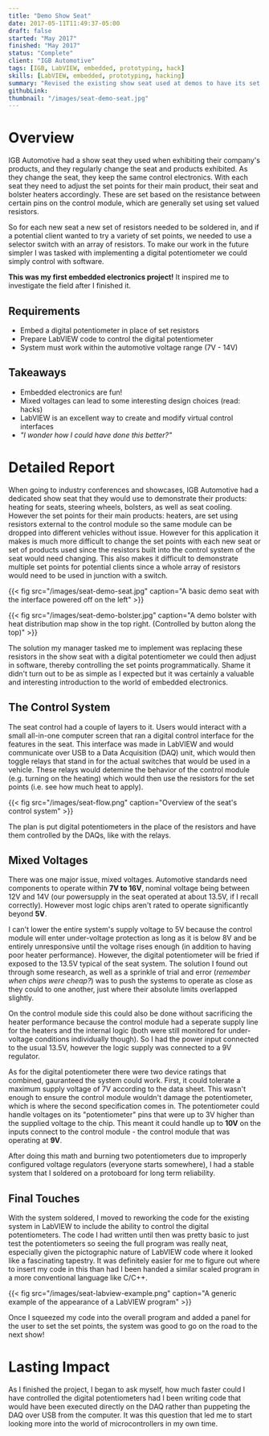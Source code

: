```yaml
---
title: "Demo Show Seat"
date: 2017-05-11T11:49:37-05:00
draft: false
started: "May 2017"
finished: "May 2017"
status: "Complete"
client: "IGB Automotive"
tags: [IGB, LabVIEW, embedded, prototyping, hack]
skills: [LabVIEW, embedded, prototyping, hacking]
summary: "Revised the existing show seat used at demos to have its set points easily reconfigured with software. **My first embedded electronics project!**"
githubLink:
thumbnail: "/images/seat-demo-seat.jpg"
---
```


# Overview

IGB Automotive had a show seat they used when exhibiting their company's products, and they regularly change the seat and products exhibited. As they change the seat, they keep the same control electronics. With each seat they need to adjust the set points for their main product, their seat and bolster heaters accordingly. These are set based on the resistance between certain pins on the control module, which are generally set using set valued resistors.

So for each new seat a new set of resistors needed to be soldered in, and if a potential client wanted to try a variety of set points, we needed to use a selector switch with an array of resistors. To make our work in the future simpler I was tasked with implementing a digital potentiometer we could simply control with software.

**This was my first embedded electronics project!** It inspired me to investigate the field after I finished it.

## Requirements

- Embed a digital potentiometer in place of set resistors
- Prepare LabVIEW code to control the digital potentiometer
- System must work within the automotive voltage range (7V - 14V)

## Takeaways

- Embedded electronics are fun!
- Mixed voltages can lead to some interesting design choices (read: hacks)
- LabVIEW is an excellent way to create and modify virtual control interfaces
- *"I wonder how I could have done this better?"*

# Detailed Report

When going to industry conferences and showcases, IGB Automotive had a dedicated show seat that they would use to demonstrate their products: heating for seats, steering wheels, bolsters, as well as seat cooling. However the set points for their main products: heaters, are set using resistors external to the control module so the same module can be dropped into different vehicles without issue. However for this application it makes is much more difficult to change the set points with each new seat or set of products used since the resistors built into the control system of the seat would need changing. This also makes it difficult to demonstrate multiple set points for potential clients since a whole array of resistors would need to be used in junction with a switch. 

{{< fig src="/images/seat-demo-seat.jpg" caption="A basic demo seat with the interface powered off on the left" >}}

{{< fig src="/images/seat-demo-bolster.jpg" caption="A demo bolster with heat distribution map show in the top right. (Controlled by button along the top)" >}}

The solution my manager tasked me to implement was replacing these resistors in the show seat with a digital potentiometer we could then adjust in software, thereby controlling the set points programmatically. Shame it didn't turn out to be as simple as I expected but it was certainly a valuable and interesting introduction to the world of embedded electronics.

## The Control System

The seat control had a couple of layers to it. Users would interact with a small all-in-one computer screen that ran a digital control interface for the features in the seat. This interface was made in LabVIEW and would communicate over USB to a Data Acquisition (DAQ) unit, which would then toggle relays that stand in for the actual switches that would be used in a vehicle. These relays would detemine the behavior of the control module (e.g. turning on the heating) which would then use the resistors for the set points (i.e. see how much heat to apply).

{{< fig src="/images/seat-flow.png" caption="Overview of the seat's control system" >}}

The plan is put digital potentiometers in the place of the resistors and have them controlled by the DAQs, like with the relays.

## Mixed Voltages

There was one major issue, mixed voltages. Automotive standards need components to operate within **7V to 16V**, nominal voltage being between 12V and 14V (our powersupply in the seat operated at about 13.5V, if I recall correctly). However most logic chips aren't rated to operate significantly beyond **5V**. 

I can't lower the entire system's supply voltage to 5V because the control module will enter under-voltage protection as long as it is below 8V and be entirely unresponsive until the voltage rises enough (in addition to having poor heater performance). However, the digital potentiometer will be fried if exposed to the 13.5V typical of the seat system. The solution I found out through some research, as well as a sprinkle of trial and error (*remember when chips were cheap?*) was to push the systems to operate as close as they could to one another, just where their absolute limits overlapped slightly.

On the control module side this could also be done without sacrificing the heater performance because the control module had a seperate supply line for the heaters and the internal logic (both were still monitored for under-voltage conditions individually though). So I had the power input connected to the usual 13.5V, however the logic supply was connected to a 9V regulator.

As for the digital potentiometer there were two device ratings that combined, gauranteed the system could work. First, it could tolerate a maximum supply voltage of 7V according to the data sheet. This wasn't enough to ensure the control module wouldn't damage the potentiometer, which is where the second specification comes in. The potentiometer could handle voltages on its "potentiometer" pins that were up to 3V higher than the supplied voltage to the chip. This meant it could handle up to **10V** on the inputs connect to the control module - the control module that was operating at **9V**.

After doing this math and burning two potentiometers due to improperly configured voltage regulators (everyone starts somewhere), I had a stable system that I soldered on a protoboard for long term reliability.

## Final Touches

With the system soldered, I moved to reworking the code for the existing system in LabVIEW to include the ability to control the digital potentiometers. The code I had written until then was pretty basic to just test the potentiometers so seeing the full program was really neat, especially given the pictographic nature of LabVIEW code where it looked like a fascinating tapestry. It was definitely easier for me to figure out where to insert my code in this than had I been handed a similar scaled program in a more conventional language like C/C++.

{{< fig src="/images/seat-labview-example.png" caption="A generic example of the appearance of a LabVIEW program" >}}

Once I squeezed my code into the overall program and added a panel for the user to set the set points, the system was good to go on the road to the next show!

# Lasting Impact

As I finished the project, I began to ask myself, how much faster could I have controlled the digital potentiometers had I been writing code that would have been executed directly on the DAQ rather than puppeting the DAQ over USB from the computer. It was this question that led me to start looking more into the world of microcontrollers in my own time.
